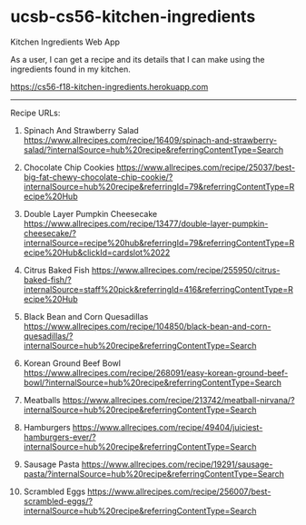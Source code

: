 # ucsb-cs56-kitchen-ingredients
Kitchen Ingredients Web App

As a user, I can get a recipe and its details that I can make using the ingredients found in my kitchen.

https://cs56-f18-kitchen-ingredients.herokuapp.com

*****************************************************************************************************************************
Recipe URLs:
1. Spinach And Strawberry Salad
https://www.allrecipes.com/recipe/16409/spinach-and-strawberry-salad/?internalSource=hub%20recipe&referringContentType=Search

2. Chocolate Chip Cookies
https://www.allrecipes.com/recipe/25037/best-big-fat-chewy-chocolate-chip-cookie/?internalSource=hub%20recipe&referringId=79&referringContentType=Recipe%20Hub

3. Double Layer Pumpkin Cheesecake
https://www.allrecipes.com/recipe/13477/double-layer-pumpkin-cheesecake/?internalSource=recipe%20hub&referringId=79&referringContentType=Recipe%20Hub&clickId=cardslot%2022

4. Citrus Baked Fish
https://www.allrecipes.com/recipe/255950/citrus-baked-fish/?internalSource=staff%20pick&referringId=416&referringContentType=Recipe%20Hub

5. Black Bean and Corn Quesadillas
https://www.allrecipes.com/recipe/104850/black-bean-and-corn-quesadillas/?internalSource=hub%20recipe&referringContentType=Search

6. Korean Ground Beef Bowl
https://www.allrecipes.com/recipe/268091/easy-korean-ground-beef-bowl/?internalSource=hub%20recipe&referringContentType=Search

7. Meatballs
https://www.allrecipes.com/recipe/213742/meatball-nirvana/?internalSource=hub%20recipe&referringContentType=Search

8. Hamburgers
https://www.allrecipes.com/recipe/49404/juiciest-hamburgers-ever/?internalSource=hub%20recipe&referringContentType=Search

9. Sausage Pasta
https://www.allrecipes.com/recipe/19291/sausage-pasta/?internalSource=hub%20recipe&referringContentType=Search

10. Scrambled Eggs
https://www.allrecipes.com/recipe/256007/best-scrambled-eggs/?internalSource=hub%20recipe&referringContentType=Search
